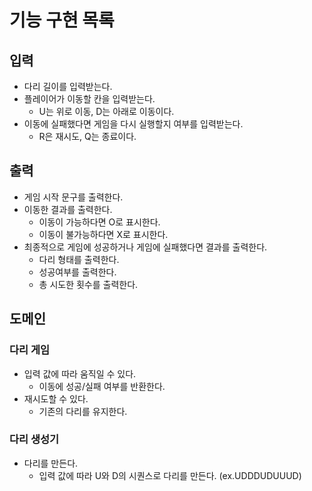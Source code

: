 # 기능 구현 목록

## 입력
- 다리 길이를 입력받는다.
- 플레이어가 이동할 칸을 입력받는다.
  - U는 위로 이동, D는 아래로 이동이다.
- 이동에 실패했다면 게임을 다시 실행할지 여부를 입력받는다.
  - R은 재시도, Q는 종료이다.

## 출력
- 게임 시작 문구를 출력한다.
- 이동한 결과를 출력한다.
  - 이동이 가능하다면 O로 표시한다.
  - 이동이 불가능하다면 X로 표시한다.
- 최종적으로 게임에 성공하거나 게임에 실패했다면 결과를 출력한다.
    - 다리 형태를 출력한다.
    - 성공여부를 출력한다.
    - 총 시도한 횟수를 출력한다.

## 도메인

### 다리 게임
- 입력 값에 따라 움직일 수 있다.
  - 이동에 성공/실패 여부를 반환한다.
- 재시도할 수 있다.
  - 기존의 다리를 유지한다.

### 다리 생성기
- 다리를 만든다.
  - 입력 값에 따라 U와 D의 시퀀스로 다리를 만든다. (ex.UDDDUDUUUD)